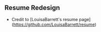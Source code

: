 ## Resume Redesign
* Credit to [LouisaBarrett's resume page] (https://github.com/LouisaBarrett/resume)

